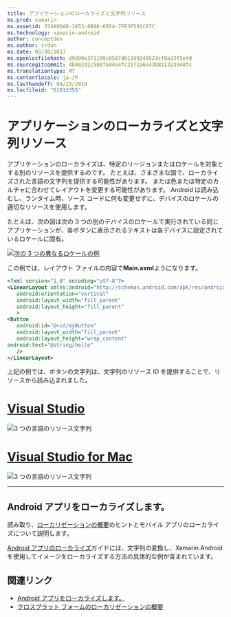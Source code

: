 ```yaml
---
title: アプリケーションのローカライズと文字列リソース
ms.prod: xamarin
ms.assetid: 374A9DA6-1853-8B98-6954-7FE3F591C07C
ms.technology: xamarin-android
author: conceptdev
ms.author: crdun
ms.date: 03/30/2017
ms.openlocfilehash: d9d90e371199c8587d61199240523cf0a23f5efd
ms.sourcegitcommit: 4b402d1c508fa84e4fc3171a6e43b811323948fc
ms.translationtype: MT
ms.contentlocale: ja-JP
ms.lasthandoff: 04/23/2019
ms.locfileid: "61013355"
---
```

# <a name="application-localization-and-string-resources"></a>アプリケーションのローカライズと文字列リソース

アプリケーションのローカライズは、特定のリージョンまたはロケールを対象とする別のリソースを提供するのです。 たとえば、さまざまな国で、ローカライズされた言語の文字列を提供する可能性があります。 または色または特定のカルチャに合わせてレイアウトを変更する可能性があります。 Android は読み込むし、ランタイム時、ソース コードに何も変更せずに、デバイスのロケールの適切なリソースを使用します。

たとえば、次の図は次の 3 つの別のデバイスのロケールで実行されている同じアプリケーションが、各ボタンに表示されるテキストは各デバイスに設定されているロケールに固有。

[![次の 3 つの異なるロケールの例](application-localization-images/01-click-me-sml.png)](application-localization-images/01-click-me.png#lightbox)

この例では、レイアウト ファイルの内容で**Main.axml**ようになります。

```xml
<?xml version="1.0" encoding="utf-8"?>
<LinearLayout xmlns:android="http://schemas.android.com/apk/res/android"
   android:orientation="vertical"
   android:layout_width="fill_parent"
   android:layout_height="fill_parent"
   >
<Button  
   android:id="@+id/myButton"
   android:layout_width="fill_parent"
   android:layout_height="wrap_content"
android:text="@string/hello"
   />
</LinearLayout>
```

上記の例では、ボタンの文字列は、文字列のリソース ID を提供することで、リソースから読み込まれました。

# <a name="visual-studiotabwindows"></a>[Visual Studio](#tab/windows)

![3 つの言語のリソース文字列](application-localization-images/02-resource-strings-vs.png)
 
# <a name="visual-studio-for-mactabmacos"></a>[Visual Studio for Mac](#tab/macos)

![3 つの言語のリソース文字列](application-localization-images/02-resource-strings-xs.png)
 
-----
 
## <a name="localizing-android-apps"></a>Android アプリをローカライズします。

読み取り、[ローカリゼーションの概要](~/cross-platform/app-fundamentals/localization.md)のヒントとモバイル アプリのローカライズについて説明します。

[Android アプリのローカライズ](~/android/app-fundamentals/localization.md)ガイドには、文字列の変換し、Xamarin.Android を使用してイメージをローカライズする方法の具体的な例が含まれています。



## <a name="related-links"></a>関連リンク

- [Android アプリをローカライズします。](~/android/app-fundamentals/localization.md)
- [クロスプラット フォームのローカリゼーションの概要](~/cross-platform/app-fundamentals/localization.md)
